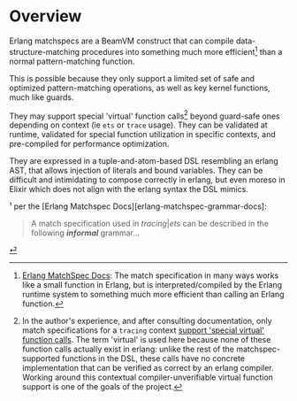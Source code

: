 Overview
========

Erlang matchspecs are a BeamVM construct that can compile data-structure-matching procedures into something much more efficient[^more-efficient] than a normal pattern-matching function.

This is possible because they only support a limited set of safe and optimized pattern-matching operations, as well as key kernel functions, much like guards.

They may support special 'virtual' function calls[^virtual-context-function-calls] beyond guard-safe ones depending on context (ie `ets` or `trace` usage). They can be validated at runtime, validated for special function utilization in specific contexts, and pre-compiled for performance optimization.

They are expressed in a tuple-and-atom-based DSL resembling an erlang AST, that allows injection of literals and bound variables. They can be difficult and intimidating to compose correctly in erlang, but even moreso in Elixir which does not align with the erlang syntax the DSL mimics.


<!-- Footnotes -->

<span id="footnote-1">¹</span> per the [Erlang Matchspec Docs][erlang-matchspec-grammar-docs]:

> A match specification used in *tracing*|*ets* can be described in the following ***informal*** grammar...

[⏎](#footnote-ref-1)
<br>


[^more-efficient]: [Erlang MatchSpec Docs](https://erlang.org/doc/apps/erts/match_spec.html#:~:text=works%20like%20a%20small%20function,something%20much%20more%20efficient): The match specification in many ways works like a small function in Erlang, but is interpreted/compiled by the Erlang runtime system to something much more efficient than calling an Erlang function. 

[^virtual-context-function-calls]: In the author's experience, and after consulting documentation, only match specifications for a `tracing` context [support 'special virtual' function calls](https://erlang.org/doc/apps/erts/match_spec.html#:~:text=ActionCall,silent). The term 'virtual' is used here because none of these function calls actually exist in erlang: unlike the rest of the matchspec-supported functions in the DSL, these calls have no concrete implementation that can be verified as correct by an erlang compiler. Working around this contextual compiler-unverifiable virtual function support is one of the goals of the project.


<!-- Links -->
